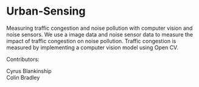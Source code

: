 # Urban-Sensing
Measuring traffic congestion and noise pollution with computer vision and noise sensors. We use a image data and noise sensor data to measure the impact of traffic congestion on noise pollution. Traffic congestion is measured by implementing a computer vision model using Open CV.

Contributors:

Cyrus Blankinship<br/>
Colin Bradley
